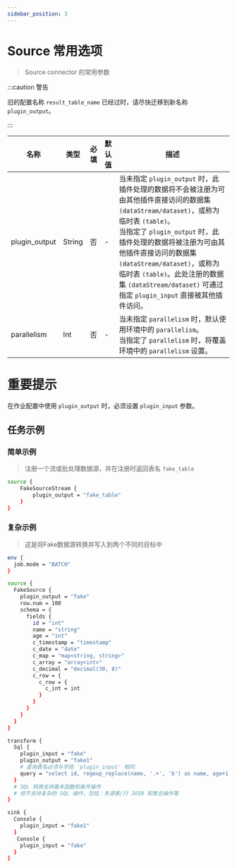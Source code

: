 ```yaml
---
sidebar_position: 3
---
```


# Source 常用选项

> Source connector 的常用参数

:::caution 警告

旧的配置名称 `result_table_name` 已经过时，请尽快迁移到新名称 `plugin_output`。

:::

| 名称            | 类型     | 必填 | 默认值 | 描述                                                                                                                                                                                                                                                           |
|---------------|--------|----|-----|--------------------------------------------------------------------------------------------------------------------------------------------------------------------------------------------------------------------------------------------------------------|
| plugin_output | String | 否  | -   | 当未指定 `plugin_output` 时，此插件处理的数据将不会被注册为可由其他插件直接访问的数据集 `(dataStream/dataset)`，或称为临时表 `(table)`。<br/>当指定了 `plugin_output` 时，此插件处理的数据将被注册为可由其他插件直接访问的数据集 `(dataStream/dataset)`，或称为临时表 `(table)`。此处注册的数据集 `(dataStream/dataset)` 可通过指定 `plugin_input` 直接被其他插件访问。 |
| parallelism   | Int    | 否  | -   | 当未指定 `parallelism` 时，默认使用环境中的 `parallelism`。<br/>当指定了 `parallelism` 时，将覆盖环境中的 `parallelism` 设置。                                                                                                                                                              |

# 重要提示

在作业配置中使用 `plugin_output` 时，必须设置 `plugin_input` 参数。

## 任务示例

### 简单示例

> 注册一个流或批处理数据源，并在注册时返回表名 `fake_table`

```bash
source {
    FakeSourceStream {
        plugin_output = "fake_table"
    }
}
```

### 复杂示例

> 这是将Fake数据源转换并写入到两个不同的目标中

```bash
env {
  job.mode = "BATCH"
}

source {
  FakeSource {
    plugin_output = "fake"
    row.num = 100
    schema = {
      fields {
        id = "int"
        name = "string"
        age = "int"
        c_timestamp = "timestamp"
        c_date = "date"
        c_map = "map<string, string>"
        c_array = "array<int>"
        c_decimal = "decimal(30, 8)"
        c_row = {
          c_row = {
            c_int = int
          }
        }
      }
    }
  }
}

transform {
  Sql {
    plugin_input = "fake"
    plugin_output = "fake1"
    # 查询表名必须与字段 'plugin_input' 相同
    query = "select id, regexp_replace(name, '.+', 'b') as name, age+1 as age, pi() as pi, c_timestamp, c_date, c_map, c_array, c_decimal, c_row from dual"
  }
  # SQL 转换支持基本函数和条件操作
  # 但不支持复杂的 SQL 操作，包括：多源表/行 JOIN 和聚合操作等
}

sink {
  Console {
    plugin_input = "fake1"
  }
   Console {
    plugin_input = "fake"
  }
}
```

